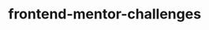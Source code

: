 # frontend-mentor-challenges







<!-- My submissions for the Frontend Mentor Challenges

See them live [here](https://fervent-mayer-36e64f.netlify.com/).

Also, check out the [playlist](https://www.youtube.com/playlist?list=PLgBH1CvjOA63Xvt0BaeQ7zL4KXX96Wbgp) with all of the recordings. -->
